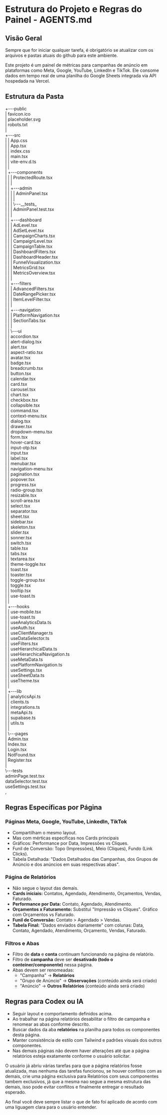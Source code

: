 # **Estrutura do Projeto e Regras do Painel \- AGENTS.md**

## **Visão Geral**

Sempre que for iniciar qualquer tarefa, é obrigatório se atualizar com os arquivos e pastas atuais do github para este ambiente.

Este projeto é um painel de métricas para campanhas de anúncio em plataformas como Meta, Google, YouTube, LinkedIn e TikTok. Ele consome dados em tempo real de uma planilha do Google Sheets integrada via API hospedada na Vercel.

## **Estrutura da Pasta**

\+---public  
|       favicon.ico  
|       placeholder.svg  
|       robots.txt  
|  
\+---src  
|   |   App.css  
|   |   App.tsx  
|   |   index.css  
|   |   main.tsx  
|   |   vite-env.d.ts  
|   |  
|   \+---components  
|   |   |   ProtectedRoute.tsx  
|   |   |  
|   |   \+---admin  
|   |   |   |   AdminPanel.tsx  
|   |   |   |  
|   |   |   \\---\_\_tests\_  
|   |   |           AdminPanel.test.tsx  
|   |   |  
|   |   \+---dashboard  
|   |   |       AdLevel.tsx  
|   |   |       AdSetLevel.tsx  
|   |   |       CampaignCharts.tsx  
|   |   |       CampaignLevel.tsx  
|   |   |       CampaignTable.tsx  
|   |   |       DashboardFilters.tsx  
|   |   |       DashboardHeader.tsx  
|   |   |       FunnelVisualization.tsx  
|   |   |       MetricsGrid.tsx  
|   |   |       MetricsOverview.tsx  
|   |   |  
|   |   \+---filters  
|   |   |       AdvancedFilters.tsx  
|   |   |       DateRangePicker.tsx  
|   |   |       ItemLevelFilter.tsx  
|   |   |  
|   |   \+---navigation  
|   |   |       PlatformNavigation.tsx  
|   |   |       SectionTabs.tsx  
|   |   |  
|   |   \\---ui  
|   |           accordion.tsx  
|   |           alert-dialog.tsx  
|   |           alert.tsx  
|   |           aspect-ratio.tsx  
|   |           avatar.tsx  
|   |           badge.tsx  
|   |           breadcrumb.tsx  
|   |           button.tsx  
|   |           calendar.tsx  
|   |           card.tsx  
|   |           carousel.tsx  
|   |           chart.tsx  
|   |           checkbox.tsx  
|   |           collapsible.tsx  
|   |           command.tsx  
|   |           context-menu.tsx  
|   |           dialog.tsx  
|   |           drawer.tsx  
|   |           dropdown-menu.tsx  
|   |           form.tsx  
|   |           hover-card.tsx  
|   |           input-otp.tsx  
|   |           input.tsx  
|   |           label.tsx  
|   |           menubar.tsx  
|   |           navigation-menu.tsx  
|   |           pagination.tsx  
|   |           popover.tsx  
|   |           progress.tsx  
|   |           radio-group.tsx  
|   |           resizable.tsx  
|   |           scroll-area.tsx  
|   |           select.tsx  
|   |           separator.tsx  
|   |           sheet.tsx  
|   |           sidebar.tsx  
|   |           skeleton.tsx  
|   |           slider.tsx  
|   |           sonner.tsx  
|   |           switch.tsx  
|   |           table.tsx  
|   |           tabs.tsx  
|   |           textarea.tsx  
|   |           theme-toggle.tsx  
|   |           toast.tsx  
|   |           toaster.tsx  
|   |           toggle-group.tsx  
|   |           toggle.tsx  
|   |           tooltip.tsx  
|   |           use-toast.ts  
|   |  
|   \+---hooks  
|   |       use-mobile.tsx  
|   |       use-toast.ts  
|   |       useAnalyticsData.ts  
|   |       useAuth.tsx  
|   |       useClientManager.ts  
|   |       useDataSelector.ts  
|   |       useFilters.tsx  
|   |       useHierarchicalData.ts  
|   |       useHierarchicalNavigation.ts  
|   |       useMetaData.ts  
|   |       usePlatformNavigation.ts  
|   |       useSettings.tsx  
|   |       useSheetData.ts  
|   |       useTheme.tsx  
|   |  
|   \+---lib  
|   |       analyticsApi.ts  
|   |       clients.ts  
|   |       integrations.ts  
|   |       metaApi.ts  
|   |       supabase.ts  
|   |       utils.ts  
|   |  
|   \\---pages  
|           Admin.tsx  
|           Index.tsx  
|           Login.tsx  
|           NotFound.tsx  
|           Register.tsx  
|  
\\---tests  
        adminPage.test.tsx  
        dataSelector.test.tsx  
        useSettings.test.tsx  
,

## **Regras Específicas por Página**

### **Páginas Meta, Google, YouTube, LinkedIn, TikTok**

* Compartilham o mesmo layout.  
* Mas com mérticas específicas nos Cards principais  
* Gráficos: Performance por Data, Impressões vs Cliques.  
* Funil de Conversão: Topo (Impressões), Meio (Cliques), Fundo (Link Clicks).  
* Tabela Detalhada: "Dados Detalhados das Campanhas, dos Grupos de Anúncio e dos anúncios em suas respectivas abas".

### **Página de Relatórios**

* Não segue o layout das demais.  
* **Cards iniciais:** Contatos, Agendado, Atendimento, Orçamentos, Vendas, Faturado.  
* **Performance por Data:** Contato, Agendado, Atendimento.  
* **Orçamentos x Faturamento:** Substitui "Impressão vs Cliques". Gráfico com Orçamentos vs Faturado.  
* **Funil de Conversão:** Contato \> Agendado \> Vendas.  
* **Tabela Final:** "Dados enviados diariamente" com colunas: Data, Contato, Agendado, Atendimento, Orçamento, Vendas, Faturado.

### **Filtros e Abas**

* Filtro de **data** e **conta** continuam funcionando na página de relatório.  
* Filtro de **campanha** deve ser **desativado (todo o conteiner/componente)** nessa página.  
* Abas devem ser renomeadas:  
  * "Campanha" → **Relatórios**  
  * "Grupo de Anúncio" → **Observações** (conteúdo ainda será criado)  
  * "Anúncio" → **Outros Relatórios** (conteúdo ainda será criado)

## **Regras para Codex ou IA**

* Seguir layout e comportamento definidos acima.  
* Ao trabalhar na página relatórios desabilitar o filtro de campanha e renomear as abas conforme descrito.  
* Buscar dados da aba **relatórios** na planilha para todos os componentes desta página.  
* Manter consistência de estilo com Tailwind e padrões visuais dos outros componentes.  
* Nas demais páginas não devem haver alterações até que a página relatórios esteja exatamente conforme o usuário solicitar.

O usuário já abriu várias tarefas para que a página relatórios fosse atualizada, mas nenhuma das tarefas funcionou, se houver conflitos com as demais, crie uma página exclusiva para Relatórios com seus componentes tambem exclusivos, já que a mesma nao segue a mesma estrutura das demais, isso pode evitar conflitos e finalmente entregar o resultado esperado.

  Ao final você deve sempre listar o que de fato foi aplicado de acordo com uma liguagem clara para o usuário entender.

